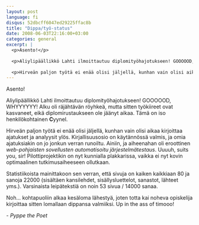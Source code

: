```yaml
---
layout: post
language: fi
disqus: 52dbcff6047ed29225ffac8b
title: "Dippa/työ-status"
date: 2008-06-03T22:16:00+03:00
categories: general
excerpt: |
  <p>Asento!</p>
  
  <p>Aliylipäällikkö Lahti ilmoittautuu diplomityöhajotukseen! GOOOOOD, WHYYYYYY! Alku oli räjähtävän röyhkeä, mutta sitten työkiireet ovat kasvaneet, eikä diplomirustaukseen ole jäänyt aikaa. Tämä on iso henkilökohtainen <strong>C</strong>yynel.</p>
  
  <p>Hirveän paljon työtä ei enää olisi jäljellä, kunhan vain olisi aikaa kirjoittaa ajatukset ja analyysit ylös. Kirjallisuusosio on käytännössä valmis, ja omia ajatuksiakin on jo jonkun verran runoiltu. Ainiin, ja aiheenahan oli eroottinen <em>web-pohjaisten sovellusten automatisoitu järjestelmätestaus</em>. Uuuuh, suits you, sir! Pilottiprojektikin on nyt kunnialla plakkarissa, vaikka ei nyt kovin optimaalinen tutkimusaiheeseen ollutkaan.</p>
---
```

<p>Asento!</p>

<p>Aliylipäällikkö Lahti ilmoittautuu diplomityöhajotukseen! GOOOOOD, WHYYYYYY! Alku oli räjähtävän röyhkeä, mutta sitten työkiireet ovat kasvaneet, eikä diplomirustaukseen ole jäänyt aikaa. Tämä on iso henkilökohtainen <strong>C</strong>yynel.</p>

<p>Hirveän paljon työtä ei enää olisi jäljellä, kunhan vain olisi aikaa kirjoittaa ajatukset ja analyysit ylös. Kirjallisuusosio on käytännössä valmis, ja omia ajatuksiakin on jo jonkun verran runoiltu. Ainiin, ja aiheenahan oli eroottinen <em>web-pohjaisten sovellusten automatisoitu järjestelmätestaus</em>. Uuuuh, suits you, sir! Pilottiprojektikin on nyt kunnialla plakkarissa, vaikka ei nyt kovin optimaalinen tutkimusaiheeseen ollutkaan.</p>

<p>Statistiikoista mainittakoon sen verran, että sivuja on kaiken kaikkiaan 80 ja sanoja 22000 (sisältäen kansilehdet, sisällysluettelot, sanastot, lähteet yms.). Varsinaista leipätekstiä on noin 53 sivua / 14000 sanaa.</p>

<p>Noh... kohtapuoliin alkaa kesäloma lähestyä, joten totta kai noheva opiskelija kirjoittaa sitten lomallaan dippansa valmiiksi. Up in the ass of timooo!</p>

<p>- <em>Pyppe the Poet</em></p>